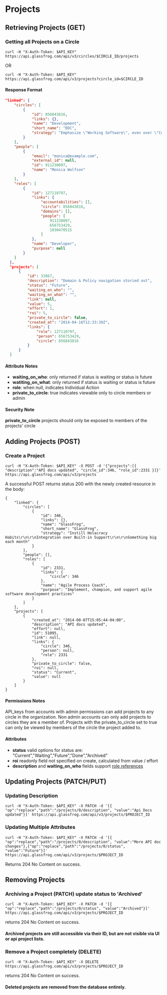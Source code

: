 Projects
==========

Retrieving Projects (GET)
--------------------------

### Getting all Projects on a Circle

`curl -H "X-Auth-Token: $API_KEY" https://api.glassfrog.com/api/v3/circles/$CIRCLE_ID/projects`

OR

`curl -H "X-Auth-Token: $API_KEY" https://api.glassfrog.com/api/v3/projects?circle_id=$CIRCLE_ID`


#### Response Format

```json
"linked": {
    "circles": [
        {
            "id": 856843816,
            "links": {},
            "name": "Development",
            "short_name": "DDC",
            "strategy": "Emphasize \"Working Software\", even over \"Comprehensive Documentation\""
        }
    ],
    "people": [
        {
            "email": "monica@example.com",
            "external_id": null,
            "id": 911230097,
            "name": "Monica Wolfson"
        }
    ],
    "roles": [
        {
            "id": 127110797,
            "links": {
                "accountabilities": [],
                "circle": 856843816,
                "domains": [],
                "people": [
                    911230097,
                    656753429,
                    1030470515
                ]
            },
            "name": "Developer",
            "purpose": null
        }
    ]
  },
  "projects": [
      {
          "id": 33867,
          "description": "Domain & Policy navigation storied out",
          "status": "Future",
          "waiting_on_who": "",
          "waiting_on_what": "",
          "link": null,
          "value": 5,
          "effort": 1,
          "roi": 5,
          "private_to_circle": false,
          "created_at": "2014-04-16T12:33:39Z",
          "links": {
              "role": 127110797,
              "person": 656753429,
              "circle": 856843816
          }
      }
  ]
```

#### Attribute Notes

  * **waiting_on_who**: only returned if status is waiting or status is future
  * **watiting_on_what**: only returned if status is waiting or status is future
  * **role**: when null, indicates Individual Action
  * **private_to_circle**: true indicates viewable only to circle members or admin

#### Security Note

**private_to_circle** projects should only be exposed to members of the projects' circle


Adding Projects (POST)
----------------------

### Create a Project

`curl -H "X-Auth-Token: $API_KEY" -X POST -d '{"projects":[{ "description":"API docs updated", "circle_id":346, "role_id":2331 }]}' https://api.glassfrog.com/api/v3/projects`

A successful POST returns status 200 with the newly created resource in the body:

```
{
    "linked": {
        "circles": [
            {
                "id": 346,
                "links": {},
                "name": "GlassFrog",
                "short_name": "GlassFrog",
                "strategy": "Instill Holacracy Habits\r\n\r\nIntegration over Built-in Support\r\n\r\nSomething big each month"
            }
        ],
        "people": [],
        "roles": [
            {
                "id": 2331,
                "links": {
                    "circle": 346
                },
                "name": "Agile Process Coach",
                "purpose": "Implement, champion, and support agile software development practices"
            }
        ]
    },
    "projects": [
        {
            "created_at": "2014-08-07T15:05:44-04:00",
            "description": "API docs updated",
            "effort": null,
            "id": 51095,
            "link": null,
            "links": {
                "circle": 346,
                "person": null,
                "role": 2331
            },
            "private_to_circle": false,
            "roi": null,
            "status": "Current",
            "value": null
        }
    ]
}
```

#### Permissions Notes

API_keys from accounts with admin permissions can add projects to any circle in the organization.
Non admin accounts can only add projects to circles they are a member of.
Projects with the private_to_circle set to true can only be viewed by members of the circle the project added to.


#### Attributes

* **status** valid options for status are: "Current","Waiting","Future","Done","Archived"
* **roi** readonly field not specified on create, calculated from value / effort
* **description** and **waiting_on_who** fields support [role references](sections/people.md#role-references)



Updating Projects (PATCH/PUT)
---------------------------------


### Updating Description

`curl -H "X-Auth-Token: $API_KEY" -X PATCH -d '[{ "op":"replace","path":"/projects/0/description", "value":"Api Docs updated"}]' https://api.glassfrog.com/api/v3/projects/$PROJECT_ID`

### Updating Multiple Attributes

`curl -H "X-Auth-Token: $API_KEY" -X PATCH -d '[{ "op":"replace","path":"/projects/0/description", "value":"More API doc changes"},{"op":"replace","path":"/projects/0/status", "value":"Future"}]' https://api.glassfrog.com/api/v3/projects/$PROJECT_ID`

Returns 204 No Content on success.



Removing Projects
-------------------------------


### Archiving a Project (PATCH) update status to 'Archived'

`curl -H "X-Auth-Token: $API_KEY" -X PATCH -d '[{ "op":"replace","path":"/projects/0/status", "value":"Archived"}]' https://api.glassfrog.com/api/v3/projects/$PROJECT_ID`

returns 204 No Content on success.

#### Archived projects are still accessible via their ID, but are not visible via UI or api project lists.


### Remove a Project completely (DELETE)

`curl -H "X-Auth-Token: $API_KEY" -X DELETE https://api.glassfrog.com/api/v3/projects/$PROJECT_ID`

returns 204 No Content on success.

#### Deleted projects are removed from the database entirely.










